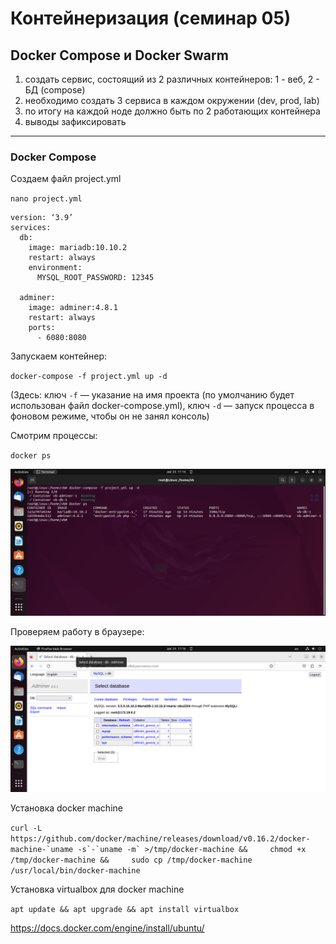 # Контейнеризация (семинар 05)

## Docker Compose и Docker Swarm

1) создать сервис, состоящий из 2 различных контейнеров: 1 - веб, 2 - БД (compose)
2) необходимо создать 3 сервиса в каждом окружении (dev, prod, lab)
3) по итогу на каждой ноде должно быть по 2 работающих контейнера
4) выводы зафиксировать

---
### Docker Compose
Создаем файл project.yml

`nano project.yml`

``` docker
version: ‘3.9’
services:
  db:
    image: mariadb:10.10.2
    restart: always
    environment:
      MYSQL_ROOT_PASSWORD: 12345

  adminer:
    image: adminer:4.8.1
    restart: always
    ports:
      - 6080:8080
```
Запускаем контейнер:

`docker-compose -f project.yml up -d`

(Здесь: ключ `-f` — указание на имя проекта (по умолчанию будет использован файл docker-compose.yml), ключ `-d` — запуск процесса в фоновом режиме, чтобы он не занял консоль)

Смотрим процессы:

`docker ps`

![Скриншот по теме контейнеризация. Запускаем контейнеры по сценарию project.yml](./img/VirtualBox_Linux_24_08_2023_11_14_21.png)

Проверяем работу в браузере:

![Скриншот по теме контейнеризация. Слушаем порт 6080](./img/VirtualBox_Linux_24_08_2023_11_16_21.png)





Установка docker machine

```curl -L https://github.com/docker/machine/releases/download/v0.16.2/docker-machine-`uname -s`-`uname -m` >/tmp/docker-machine &&     chmod +x /tmp/docker-machine &&     sudo cp /tmp/docker-machine /usr/local/bin/docker-machine```

Установка virtualbox для docker machine

`apt update && apt upgrade && apt install virtualbox`


https://docs.docker.com/engine/install/ubuntu/
